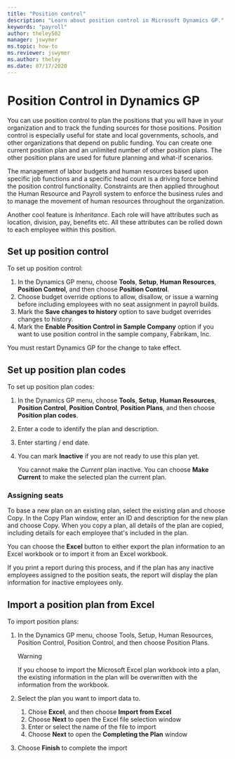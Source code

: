 ```yaml
---
title: "Position control"
description: "Learn about position control in Microsoft Dynamics GP."
keywords: "payroll"
author: theley502
manager: jswymer
ms.topic: how-to
ms.reviewer: jswymer
ms.author: theley
ms.date: 07/17/2020
---
```

# Position Control in Dynamics GP

You can use position control to plan the positions that you will have in your organization and to track the funding sources for those positions. Position control is especially useful for state and local governments, schools, and other organizations that depend on public funding. You can create one current position plan and an unlimited number of other position plans. The other position plans are used for future planning and what-if scenarios.  

The management of labor budgets and human resources based upon specific job functions and a specific head count is a driving force behind the position control functionality. Constraints are then applied throughout the Human Resource and Payroll system to enforce the business rules and to manage the movement of human resources throughout the organization.  

Another cool feature is *Inheritance*. Each role will have attributes such as location, division, pay, benefits etc. All these attributes can be rolled down to each employee within this position.  

## Set up position control

To set up position control:

1. In the Dynamics GP menu, choose **Tools**, **Setup**, **Human Resources**, **Position Control**, and then choose **Position Control**.
2. Choose budget override options to allow, disallow, or issue a warning before including employees with no seat assignment in payroll builds.
3. Mark the **Save changes to history** option to save budget overrides changes to history.
4. Mark the **Enable Position Control in Sample Company** option if you want to use position control in the sample company, Fabrikam, Inc.  

You must restart Dynamics GP for the change to take effect.

## Set up position plan codes

To set up position plan codes:

1. In the Dynamics GP menu, choose **Tools**, **Setup**, **Human Resources**, **Position Control**, **Position Control**, **Position Plans**, and then choose **Position plan codes**.
2. Enter a code to identify the plan and description.
3. Enter starting / end date.
4. You can mark **Inactive** if you are not ready to use this plan yet.

    You cannot make the *Current* plan inactive.
    You can choose **Make Current** to make the selected plan the current plan.  

### Assigning seats

To base a new plan on an existing plan, select the existing plan and choose Copy. In the Copy Plan window, enter an ID and description for the new plan and choose Copy. When you copy a plan, all details of the plan are copied, including details for each employee that's included in the plan.

You can choose the **Excel** button to either export the plan information to an Excel workbook or to import it from an Excel workbook.  

If you print a report during this process, and if the plan has any inactive employees assigned to the position seats, the report will display the plan information for inactive employees only.  

## Import a position plan from Excel

To import position plans:

1. In the Dynamics GP menu, choose Tools, Setup, Human Resources, Position Control, Position Control, and then choose Position Plans.  

    > [!WARNING]
    > If you choose to import the Microsoft Excel plan workbook into a plan, the existing information in the plan will be overwritten with the information from the workbook.
2. Select the plan you want to import data to.

    1. Chose **Excel**, and then choose **Import from Excel**  
    2. Choose **Next** to open the Excel file selection window
    3. Enter or select the name of the file to import
    4. Choose **Next** to open the **Completing the Plan** window
3. Choose **Finish** to complete the import

<!--Position code for a position plan
Microsoft Dynamics GP menu > Tools > Setup > Human Resources > Organization > Position

Warning: If you choose to import the Microsoft Excel plan workbook into a plan, the existing information in the plan will be overwritten with the information from the workbook.

Select the plan you want to import data to.
Chose Excel > select 'import from Excel' 
Choose Next to open Excel file selection window
Enter or select the name of the file to import
Choose Next to open the Completing the Plan window
Choose Finish to complete the import
-->
